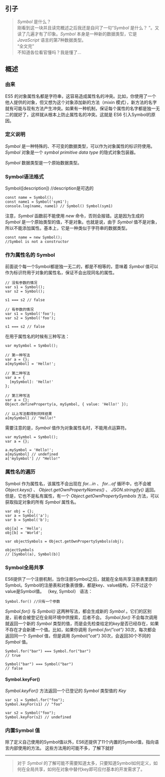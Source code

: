 ## 引子 ##

> *Symbol* 是什么？   
> 刚看到这一块并且读完概述之后我还是自问了一句“*Symbol* 是什么？ ”。又读了几遍才有了印象。*Symbol* 本身是一种新的数据类型，它是 *JavaScript* 语言的第7种数据类型。     
> “全文完”  
> 不知道各位看官懂吗？我是懂了...

## 概述 ##

### 由来 ###

ES5 的对象属性名都是字符串，这容易造成属性名的冲突。比如，你使用了一个他人提供的对象，但又想为这个对象添加新的方法（mixin 模式），新方法的名字就有可能与现有方法产生冲突。如果有一种机制，保证每个属性的名字都是独一无二的就好了，这样就从根本上防止属性名的冲突。这就是 ES6 引入Symbol的原因。
### 定义说明 ###

*Symbol* 是一种特殊的、不可变的数据类型，可以作为对象属性的标识符使用。 *Symbol*  对象是一个 *symbol primitive data type* 的隐式对象包装器。

*Symbol* 数据类型是一个原始数据类型。

### Symbol语法格式 ###
Symbol([description]) //description是可选的


```
const name = Symbol();
const name1 = Symbol('sym1');
console.log(name, name1) // Symbol() Symbol(sym1)
```
注意，*Symbol* 函数前不能使用 *new* 命令，否则会报错。这是因为生成的 *Symbol* 是一个原始类型的值，不是对象。也就是说，由于 *Symbol* 值不是对象，所以不能添加属性。基本上，它是一种类似于字符串的数据类型。

```
const name = new Symbol(); 
//Symbol is not a constructor
```
### 作为属性名的 Symbol ###
前面说个每一个Symbol都是独一无二的，都是不相等的，意味着 *Symbol* 值可以作为标识符用于对象的属性名，保证不会出现同名的属性。
```
// 没有参数的情况
var s1 = Symbol();
var s2 = Symbol();

s1 === s2 // false

// 有参数的情况
var s1 = Symbol('foo');
var s2 = Symbol('foo');

s1 === s2 // false
```
在用于属性名的时候有三种写法：

```
var mySymbol = Symbol();

// 第一种写法
var a = {};
a[mySymbol] = 'Hello!';

// 第二种写法
var a = {
  [mySymbol]: 'Hello!'
};

// 第三种写法
var a = {};
Object.defineProperty(a, mySymbol, { value: 'Hello!' });

// 以上写法都得到同样结果
a[mySymbol] // "Hello!"
```

需要注意的是，*Symbol* 值作为对象属性名时，不能用点运算符。

```
var mySymbol = Symbol();
var a = {};

a.mySymbol = 'Hello!';
a[mySymbol] // undefined
a['mySymbol'] // "Hello!"
```
### 属性名的遍历 ###
Symbol 作为属性名，该属性不会出现在 *for...in* 、 *for...of* 循环中，也不会被 *Object.keys()* 、 *Object.getOwnPropertyNames()* 、 *JSON.stringify()* 返回。但是，它也不是私有属性，有一个 *Object.getOwnPropertySymbols* 方法，可以获取指定对象的所有 *Symbol* 属性名。

```
var obj = {};
var a = Symbol('a');
var b = Symbol('b');

obj[a] = 'Hello';
obj[b] = 'World';

var objectSymbols = Object.getOwnPropertySymbols(obj);

objectSymbols
// [Symbol(a), Symbol(b)]
```
### Symbol全局共享 ###
ES6提供了一个注册机制，当你注册Symbol之后，就能在全局共享注册表里面的Symbol。Symbol的注册表和对象表很像，都是key、value结构，只不过这个value是Symbol值。 （key, Symbol） 语法：

```
Symbol.for() //只有一个参数
```
*Symbol.for()* 与 *Symbol()* 这两种写法，都会生成新的 *Symbol* 。它们的区别是，前者会被登记在全局环境中供搜索，后者不会。 *Symbol.for()* 不会每次调用就返回一个新的 *Symbol* 类型的值，而是会先检查给定的*key*是否已经存在，如果不存在才会新建一个值。比如，如果你调用 *Symbol.for("cat")* 30次，每次都会返回同一个 *Symbol* 值，但是调用 *Symbol("cat")* 30次，会返回30个不同的 *Symbol* 值。

```
Symbol.for("bar") === Symbol.for("bar")
// true

Symbol("bar") === Symbol("bar")
// false
```
#### Symbol.keyFor() ####
*Symbol.keyFor()* 方法返回一个已登记的 *Symbol* 类型值的 *Key*

```
var s1 = Symbol.for("foo");
Symbol.keyFor(s1) // "foo"

var s2 = Symbol("foo");
Symbol.keyFor(s2) // undefined
```


### 内置Symbol 值 ###
除了定义自己使用的Symbol值以外，ES6还提供了11个内置的Symbol值，指向语言内部使用的方法。
这些方法用的可能不多，了解下就好

---
> 对于 *Symbol* 的了解可能不需要知道太多，只要知道Symbol如何定义，如何在全局共享，如何在对象中替代key即可应付基本的开发需求了。